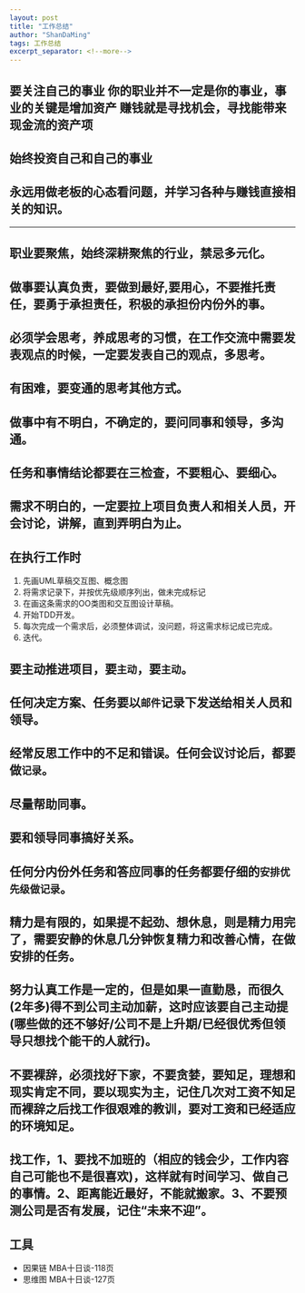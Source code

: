 ```yaml
---
layout: post
title: "工作总结"
author: "ShanDaMing"
tags: 工作总结
excerpt_separator: <!--more-->
---
```


## 要关注自己的事业 你的职业并不一定是你的事业，事业的关键是增加资产 赚钱就是寻找机会，寻找能带来现金流的资产项 <!--more-->

## 始终投资自己和自己的事业

## 永远用做老板的心态看问题，并学习各种与赚钱直接相关的知识。

---

## 职业要聚焦，始终深耕聚焦的行业，禁忌多元化。

## 做事要认真负责，要做到最好,要用心，不要推托责任，要勇于承担责任，积极的承担份内份外的事。

## 必须学会思考，养成思考的习惯，在工作交流中需要发表观点的时候，一定要发表自己的观点，多思考。

## 有困难，要变通的思考其他方式。

## 做事中有不明白，不确定的，要问同事和领导，多沟通。

## 任务和事情结论都要在三检查，不要粗心、要细心。

## 需求不明白的，一定要拉上项目负责人和相关人员，开会讨论，讲解，直到弄明白为止。

## 在执行工作时
1. 先画UML草稿交互图、概念图
2. 将需求记录下，并按优先级顺序列出，做未完成标记
3. 在画这条需求的OO类图和交互图设计草稿。
4. 开始TDD开发。
5. 每次完成一个需求后，必须整体调试，没问题，将这需求标记成已完成。
6. 迭代。

## 要主动推进项目，要`主动`，要`主动`。

## 任何决定方案、任务要以`邮件`记录下发送给相关人员和领导。

## 经常反思工作中的不足和错误。任何会议讨论后，都要做`记录`。

## 尽量帮助同事。

## 要和领导同事搞好关系。

## 任何分内份外任务和答应同事的任务都要仔细的`安排优先级做记录`。

## 精力是有限的，如果提不起劲、想休息，则是精力用完了，需要安静的休息几分钟恢复精力和改善心情，在做安排的任务。

## 努力认真工作是一定的，但是如果一直勤恳，而很久(2年多)得不到公司主动加薪，这时应该要自己主动提(哪些做的还不够好/公司不是上升期/已经很优秀但领导只想找个能干的人就行)。

## 不要裸辞，必须找好下家，不要贪婪，要知足，理想和现实肯定不同，要以现实为主，记住几次对工资不知足而裸辞之后找工作很艰难的教训，要对工资和已经适应的环境知足。

## 找工作，1、要找不加班的（相应的钱会少，工作内容自己可能也不是很喜欢)，这样就有时间学习、做自己的事情。2、距离能近最好，不能就搬家。3、不要预测公司是否有发展，记住“未来不迎”。

## 工具
* 因果链 MBA十日谈-118页
* 思维图 MBA十日谈-127页
